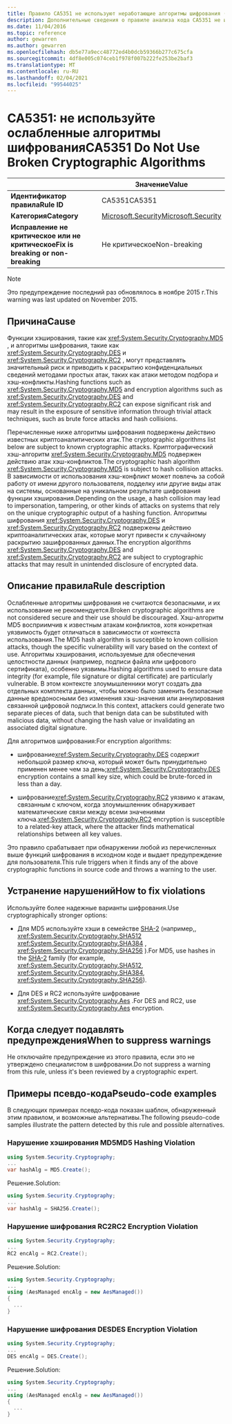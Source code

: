 ```yaml
---
title: Правило CA5351 не используют неработающие алгоритмы шифрования (анализ кода)
description: Дополнительные сведения о правиле анализа кода CA5351 не используйте неработающие алгоритмы шифрования
ms.date: 11/04/2016
ms.topic: reference
author: gewarren
ms.author: gewarren
ms.openlocfilehash: db5e77a9ecc48772ed4b0dcb59366b277c675cfa
ms.sourcegitcommit: 4df8e005c074ceb1f978f007b222fe253be2baf3
ms.translationtype: MT
ms.contentlocale: ru-RU
ms.lasthandoff: 02/04/2021
ms.locfileid: "99544025"
---
```

# <a name="ca5351-do-not-use-broken-cryptographic-algorithms"></a><span data-ttu-id="de9f2-103">CA5351: не используйте ослабленные алгоритмы шифрования</span><span class="sxs-lookup"><span data-stu-id="de9f2-103">CA5351 Do Not Use Broken Cryptographic Algorithms</span></span>

| | <span data-ttu-id="de9f2-104">Значение</span><span class="sxs-lookup"><span data-stu-id="de9f2-104">Value</span></span> |
|-|-|
| <span data-ttu-id="de9f2-105">**Идентификатор правила**</span><span class="sxs-lookup"><span data-stu-id="de9f2-105">**Rule ID**</span></span> |<span data-ttu-id="de9f2-106">CA5351</span><span class="sxs-lookup"><span data-stu-id="de9f2-106">CA5351</span></span>|
| <span data-ttu-id="de9f2-107">**Категория**</span><span class="sxs-lookup"><span data-stu-id="de9f2-107">**Category**</span></span> |[<span data-ttu-id="de9f2-108">Microsoft.Security</span><span class="sxs-lookup"><span data-stu-id="de9f2-108">Microsoft.Security</span></span>](security-warnings.md)|
| <span data-ttu-id="de9f2-109">**Исправление не критическое или не критическое**</span><span class="sxs-lookup"><span data-stu-id="de9f2-109">**Fix is breaking or non-breaking**</span></span> |<span data-ttu-id="de9f2-110">Не критическое</span><span class="sxs-lookup"><span data-stu-id="de9f2-110">Non-breaking</span></span>|

> [!NOTE]
> <span data-ttu-id="de9f2-111">Это предупреждение последний раз обновлялось в ноябре 2015 г.</span><span class="sxs-lookup"><span data-stu-id="de9f2-111">This warning was last updated on November 2015.</span></span>

## <a name="cause"></a><span data-ttu-id="de9f2-112">Причина</span><span class="sxs-lookup"><span data-stu-id="de9f2-112">Cause</span></span>

<span data-ttu-id="de9f2-113">Функции хэширования, такие как <xref:System.Security.Cryptography.MD5> , и алгоритмы шифрования, такие как <xref:System.Security.Cryptography.DES> и <xref:System.Security.Cryptography.RC2> , могут представлять значительный риск и приводить к раскрытию конфиденциальных сведений методами простых атак, таких как атаки методом подбора и хэш-конфликты.</span><span class="sxs-lookup"><span data-stu-id="de9f2-113">Hashing functions such as <xref:System.Security.Cryptography.MD5> and encryption algorithms such as <xref:System.Security.Cryptography.DES> and <xref:System.Security.Cryptography.RC2> can expose significant risk and may result in the exposure of sensitive information through trivial attack techniques, such as brute force attacks and hash collisions.</span></span>

<span data-ttu-id="de9f2-114">Перечисленные ниже алгоритмы шифрования подвержены действию известных криптоаналитических атак.</span><span class="sxs-lookup"><span data-stu-id="de9f2-114">The cryptographic algorithms list below are subject to known cryptographic attacks.</span></span> <span data-ttu-id="de9f2-115">Криптографический хэш-алгоритм <xref:System.Security.Cryptography.MD5> подвержен действию атак хэш-конфликтов.</span><span class="sxs-lookup"><span data-stu-id="de9f2-115">The cryptographic hash algorithm <xref:System.Security.Cryptography.MD5> is subject to hash collision attacks.</span></span>  <span data-ttu-id="de9f2-116">В зависимости от использования хэш-конфликт может повлечь за собой работу от имени другого пользователя, подделку или другие виды атак на системы, основанные на уникальном результате шифрования функции хэширования.</span><span class="sxs-lookup"><span data-stu-id="de9f2-116">Depending on the usage, a hash collision may lead to impersonation, tampering, or other kinds of attacks on systems that rely on the unique cryptographic output of a hashing function.</span></span> <span data-ttu-id="de9f2-117">Алгоритмы шифрования <xref:System.Security.Cryptography.DES> и <xref:System.Security.Cryptography.RC2> подвержены действию криптоаналитических атак, которые могут привести к случайному раскрытию зашифрованных данных.</span><span class="sxs-lookup"><span data-stu-id="de9f2-117">The encryption algorithms <xref:System.Security.Cryptography.DES> and <xref:System.Security.Cryptography.RC2> are subject to cryptographic attacks that may result in unintended disclosure of encrypted data.</span></span>

## <a name="rule-description"></a><span data-ttu-id="de9f2-118">Описание правила</span><span class="sxs-lookup"><span data-stu-id="de9f2-118">Rule description</span></span>

<span data-ttu-id="de9f2-119">Ослабленные алгоритмы шифрования не считаются безопасными, и их использование не рекомендуется.</span><span class="sxs-lookup"><span data-stu-id="de9f2-119">Broken cryptographic algorithms are not  considered secure and their use should be discouraged.</span></span> <span data-ttu-id="de9f2-120">Хэш-алгоритм MD5 восприимчив к известным атакам конфликтов, хотя конкретная уязвимость будет отличаться в зависимости от контекста использования.</span><span class="sxs-lookup"><span data-stu-id="de9f2-120">The MD5 hash algorithm is susceptible to known collision attacks, though the specific vulnerability will vary based on the context of use.</span></span>  <span data-ttu-id="de9f2-121">Алгоритмы хэширования, используемые для обеспечения целостности данных (например, подписи файла или цифрового сертификата), особенно уязвимы.</span><span class="sxs-lookup"><span data-stu-id="de9f2-121">Hashing algorithms used to ensure data integrity (for example, file signature or digital certificate) are particularly vulnerable.</span></span>  <span data-ttu-id="de9f2-122">В этом контексте злоумышленники могут создать два отдельных комплекта данных, чтобы можно было заменить безопасные данные вредоносными без изменения хэш-значения или аннулирования связанной цифровой подписи.</span><span class="sxs-lookup"><span data-stu-id="de9f2-122">In this context, attackers could generate two separate pieces of data, such that benign data can be substituted with malicious data, without changing the hash value or invalidating an associated digital signature.</span></span>

<span data-ttu-id="de9f2-123">Для алгоритмов шифрования:</span><span class="sxs-lookup"><span data-stu-id="de9f2-123">For encryption algorithms:</span></span>

- <span data-ttu-id="de9f2-124">шифрование<xref:System.Security.Cryptography.DES> содержит небольшой размер ключа, который может быть принудительно применен менее чем за день;</span><span class="sxs-lookup"><span data-stu-id="de9f2-124"><xref:System.Security.Cryptography.DES> encryption contains a small key size, which could be brute-forced in less than a day.</span></span>

- <span data-ttu-id="de9f2-125">шифрование<xref:System.Security.Cryptography.RC2> уязвимо к атакам, связанным с ключом, когда злоумышленник обнаруживает математические связи между всеми значениями ключа.</span><span class="sxs-lookup"><span data-stu-id="de9f2-125"><xref:System.Security.Cryptography.RC2> encryption is susceptible to a related-key attack, where the attacker finds mathematical relationships between all key values.</span></span>

<span data-ttu-id="de9f2-126">Это правило срабатывает при обнаружении любой из перечисленных выше функций шифрования в исходном коде и выдает предупреждение для пользователя.</span><span class="sxs-lookup"><span data-stu-id="de9f2-126">This rule triggers when it finds any of the above cryptographic functions in source code and throws a warning to the user.</span></span>

## <a name="how-to-fix-violations"></a><span data-ttu-id="de9f2-127">Устранение нарушений</span><span class="sxs-lookup"><span data-stu-id="de9f2-127">How to fix violations</span></span>

<span data-ttu-id="de9f2-128">Используйте более надежные варианты шифрования.</span><span class="sxs-lookup"><span data-stu-id="de9f2-128">Use cryptographically stronger options:</span></span>

- <span data-ttu-id="de9f2-129">Для MD5 используйте хэши в семействе [SHA-2](/windows/desktop/SecCrypto/hash-and-signature-algorithms) (например,, <xref:System.Security.Cryptography.SHA512> <xref:System.Security.Cryptography.SHA384> , <xref:System.Security.Cryptography.SHA256> ).</span><span class="sxs-lookup"><span data-stu-id="de9f2-129">For MD5, use hashes in the [SHA-2](/windows/desktop/SecCrypto/hash-and-signature-algorithms) family (for example, <xref:System.Security.Cryptography.SHA512>, <xref:System.Security.Cryptography.SHA384>, <xref:System.Security.Cryptography.SHA256>).</span></span>

- <span data-ttu-id="de9f2-130">Для DES и RC2 используйте шифрование <xref:System.Security.Cryptography.Aes> .</span><span class="sxs-lookup"><span data-stu-id="de9f2-130">For DES and RC2, use <xref:System.Security.Cryptography.Aes> encryption.</span></span>

## <a name="when-to-suppress-warnings"></a><span data-ttu-id="de9f2-131">Когда следует подавлять предупреждения</span><span class="sxs-lookup"><span data-stu-id="de9f2-131">When to suppress warnings</span></span>

<span data-ttu-id="de9f2-132">Не отключайте предупреждение из этого правила, если это не утверждено специалистом в шифровании.</span><span class="sxs-lookup"><span data-stu-id="de9f2-132">Do not suppress a warning from this rule, unless it's been reviewed by a cryptographic expert.</span></span>

## <a name="pseudo-code-examples"></a><span data-ttu-id="de9f2-133">Примеры псевдо-кода</span><span class="sxs-lookup"><span data-stu-id="de9f2-133">Pseudo-code examples</span></span>

<span data-ttu-id="de9f2-134">В следующих примерах псевдо-кода показан шаблон, обнаруженный этим правилом, и возможные альтернативы.</span><span class="sxs-lookup"><span data-stu-id="de9f2-134">The following pseudo-code samples illustrate the pattern detected by this rule and possible alternatives.</span></span>

### <a name="md5-hashing-violation"></a><span data-ttu-id="de9f2-135">Нарушение хэширования MD5</span><span class="sxs-lookup"><span data-stu-id="de9f2-135">MD5 Hashing Violation</span></span>

```csharp
using System.Security.Cryptography;
...
var hashAlg = MD5.Create();
```

<span data-ttu-id="de9f2-136">Решение.</span><span class="sxs-lookup"><span data-stu-id="de9f2-136">Solution:</span></span>

```csharp
using System.Security.Cryptography;
...
var hashAlg = SHA256.Create();
```

### <a name="rc2-encryption-violation"></a><span data-ttu-id="de9f2-137">Нарушение шифрования RC2</span><span class="sxs-lookup"><span data-stu-id="de9f2-137">RC2 Encryption Violation</span></span>

```csharp
using System.Security.Cryptography;
...
RC2 encAlg = RC2.Create();
```

<span data-ttu-id="de9f2-138">Решение.</span><span class="sxs-lookup"><span data-stu-id="de9f2-138">Solution:</span></span>

```csharp
using System.Security.Cryptography;
...
using (AesManaged encAlg = new AesManaged())
{
  ...
}
```

### <a name="des-encryption-violation"></a><span data-ttu-id="de9f2-139">Нарушение шифрования DES</span><span class="sxs-lookup"><span data-stu-id="de9f2-139">DES Encryption Violation</span></span>

```csharp
using System.Security.Cryptography;
...
DES encAlg = DES.Create();
```

<span data-ttu-id="de9f2-140">Решение.</span><span class="sxs-lookup"><span data-stu-id="de9f2-140">Solution:</span></span>

```csharp
using System.Security.Cryptography;
...
using (AesManaged encAlg = new AesManaged())
{
  ...
}
```
